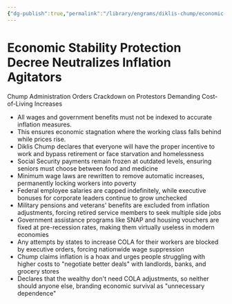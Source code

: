 ```yaml
---
{"dg-publish":true,"permalink":"/library/engrams/diklis-chump/economic-stability-protection-decree-neutralizes-inflation-agitators/","tags":["DC/DOGE","DC/Faux","DC/AS5"]}
---
```


# Economic Stability Protection Decree Neutralizes Inflation Agitators
Chump Administration Orders Crackdown on Protestors Demanding Cost-of-Living Increases
- All wages and government benefits must not be indexed to accurate inflation measures.  
- This ensures economic stagnation where the working class falls behind while prices rise.  
- Diklis Chump declares that everyone will have the proper incentive to work and bypass retirement or face starvation and homelessness
- Social Security payments remain frozen at outdated levels, ensuring seniors must choose between food and medicine  
- Minimum wage laws are rewritten to remove automatic increases, permanently locking workers into poverty  
- Federal employee salaries are capped indefinitely, while executive bonuses for corporate leaders continue to grow unchecked  
- Military pensions and veterans' benefits are excluded from inflation adjustments, forcing retired service members to seek multiple side jobs  
- Government assistance programs like SNAP and housing vouchers are fixed at pre-recession rates, making them virtually useless in modern economies  
- Any attempts by states to increase COLA for their workers are blocked by executive orders, forcing nationwide wage suppression  
- Chump claims inflation is a hoax and urges people struggling with higher costs to "negotiate better deals" with landlords, banks, and grocery stores  
- Declares that the wealthy don't need COLA adjustments, so neither should anyone else, branding economic survival as "unnecessary dependence"
